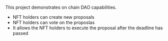 
This project demonstrates on chain DAO capabilities.

- NFT holders can create new proposals
- NFT holders can vote on the proposlas
- It allows the NFT holders to execute the proposal after the deadline has passed
